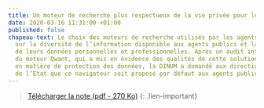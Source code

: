 ```yaml
---
title: Un moteur de recherche plus respectueux de la vie privée pour les agents publics
date: 2020-03-16 11:31:00 +01:00
published: false
chapeau-text: Le choix des moteurs de recherche utilisés par les agents a des conséquences
  sur la diversité de l’information disponible aux agents publics et la protection
  de leurs données personnelles et professionnelles. Après un audit interministériel
  du moteur Qwant, qui a mis en évidence des qualités de cette solution notamment
  en matière de protection des données, la DINUM a demandé aux directions du numérique
  de l’Etat que ce navigateur soit proposé par défaut aux agents publics.
---
```


> [Télécharger la note (pdf - 270&nbsp;Ko)](/uploads/note_moteur-recherche_20200107.PDF)
{: .lien-important}